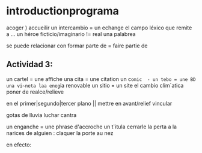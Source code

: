 # introductionprograma

acoger ) accueilir
un intercambio = un echange
el campo léxico que remite a ...
un héroe ficticio/imaginario != real
una palabrea

se puede  relacionar con formar parte de = faire partie de 

## Actividad 3:

un cartel = une affiche
una cita = une citation
un c`omic  - un tebo = une BD
una vi~neta
laa eneg`ia renovable
un sitio = un site
el cambio clim`atica poner de realce/relieve

en el primer|segundo|tercer plano || mettre en avant/relief
vincular

gotas de lluvia
luchar cantra

un enganche = une phrase d'accroche
un t`itula
cerrarle la perta a la narices de alguien : claquer la porte au nez

en efecto:

